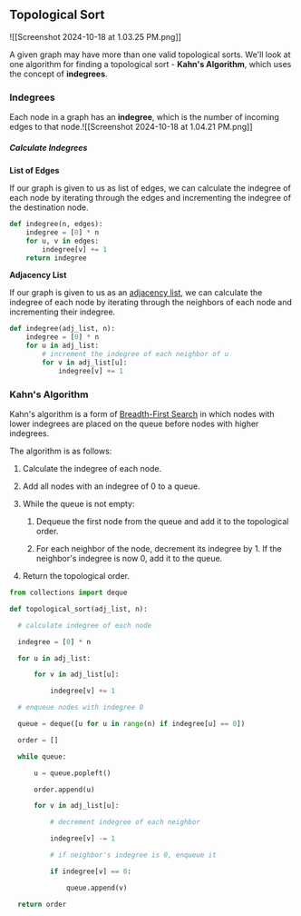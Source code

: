 ## Topological Sort

![[Screenshot 2024-10-18 at 1.03.25 PM.png]]

A given graph may have more than one valid topological sorts. We'll look at one algorithm for finding a topological sort - **Kahn's Algorithm**, which uses the concept of **indegrees**.

### Indegrees

Each node in a graph has an **indegree**, which is the number of incoming edges to that node.![[Screenshot 2024-10-18 at 1.04.21 PM.png]]

##### Calculate Indegrees

**List of Edges**

If our graph is given to us as list of edges, we can calculate the indegree of each node by iterating through the edges and incrementing the indegree of the destination node.

```python
def indegree(n, edges): 
    indegree = [0] * n
    for u, v in edges:
        indegree[v] += 1
    return indegree

```

**Adjacency List**

If our graph is given to us as an [adjacency list](https://www.hellointerview.com/learn/code/depth-first-search/adjacency-list), we can calculate the indegree of each node by iterating through the neighbors of each node and incrementing their indegree.

```python
def indegree(adj_list, n):
    indegree = [0] * n
    for u in adj_list:
        # increment the indegree of each neighbor of u
        for v in adj_list[u]:
            indegree[v] += 1

```


### Kahn's Algorithm

Kahn's algorithm is a form of [Breadth-First Search](https://www.hellointerview.com/learn/code/breadth-first-search/graphs) in which nodes with lower indegrees are placed on the queue before nodes with higher indegrees.

The algorithm is as follows:

1. Calculate the indegree of each node.
    
2. Add all nodes with an indegree of 0 to a queue.
    
3. While the queue is not empty:
    
    1. Dequeue the first node from the queue and add it to the topological order.
        
    2. For each neighbor of the node, decrement its indegree by 1. If the neighbor's indegree is now 0, add it to the queue.
        
    
4. Return the topological order.

```python
from collections import deque

def topological_sort(adj_list, n):

  # calculate indegree of each node

  indegree = [0] * n

  for u in adj_list:

      for v in adj_list[u]:

          indegree[v] += 1

  # enqueue nodes with indegree 0

  queue = deque([u for u in range(n) if indegree[u] == 0])

  order = []

  while queue:

      u = queue.popleft()

      order.append(u)

      for v in adj_list[u]:

          # decrement indegree of each neighbor

          indegree[v] -= 1

          # if neighbor's indegree is 0, enqueue it

          if indegree[v] == 0:

              queue.append(v)

  return order

```